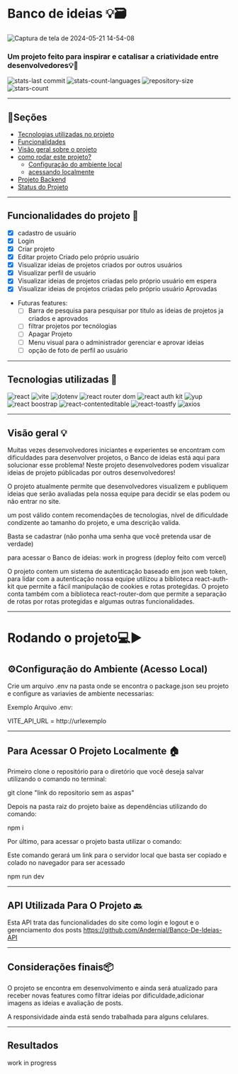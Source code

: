 # Banco de ideias 💡​🗃️​
![Captura de tela de 2024-05-21 14-54-08](https://github.com/worklarissa/Banco-De-Ideias/assets/139612792/ee5e94c4-5236-4106-a7a4-693a5233710c)
### Um projeto feito para inspirar e catalisar a criatividade entre desenvolvedores💡🎨
![stats-last commit](https://img.shields.io/github/last-commit/worklarissa/Banco-De-Ideias?display_timestamp=committer&labelColor=%23FFD602&color=white)
![stats-count-languages](https://img.shields.io/github/languages/count/worklarissa/Banco-De-Ideias?labelColor=%23FFD602&color=white)
![repository-size](https://img.shields.io/github/repo-size/worklarissa/Banco-De-Ideias?labelColor=%23FFD602&color=white)
![stars-count](https://img.shields.io/github/stars/worklarissa/Banco-De-Ideias?style=social&logoColor=%23FFD602&labelColor=%23FFD602&color=%23FFD602)

---
## 📖Seções
- [Tecnologias utilizadas no projeto](#tecnologias-utilizadas)
- [Funcionalidades](#funcionalidades-do-projeto)
- [Visão geral sobre o projeto](#visão-geral)
- [como rodar este projeto?](#rodando-o-projeto%EF%B8%8F)
     - [Configuração do ambiente local](#%EF%B8%8Fconfiguração-do-ambiente-acesso-local)
     - [acessando localmente](#para-acessar-o-projeto-localment)
- [Projeto Backend](#api-utilizada-para-o-projeto)
- [Status do Projeto](#considerações-finais)
---


## Funcionalidades do projeto 📱
- [X] cadastro de usuário
- [x] Login
- [x] Criar projeto
- [x] Editar projeto Criado pelo próprio usuário
- [x] Visualizar ideias de projetos criados por outros usuários
- [x] Visualizar perfil de usuário
- [x] Visualizar ideias de projetos criadas pelo próprio usuário em espera
- [x] Visualizar ideias de projetos criadas pelo próprio usuário  Aprovadas

- Futuras features:
  - [ ] Barra de pesquisa para pesquisar por titulo as  ideias de projetos ja criados e aprovados
  - [ ] filtrar projetos por tecnólogias
  - [ ] Apagar Projeto
  - [ ] Menu visual para o administrador gerenciar e aprovar ideias
  - [ ] opção de foto de perfil ao usuário

--- 

## Tecnologias utilizadas 👾​
![react](https://img.shields.io/badge/react-%23ECD53F?style=for-the-badge&logo=react&logoColor=white&logoSize=auto&labelColor=%23ECD53F&color=%23ECD53F)
![vite](https://img.shields.io/badge/vite-%23ECD53F?style=for-the-badge&logo=vite&logoColor=white&logoSize=auto&labelColor=%23ECD53F&color=%23ECD53F)
![dotenv](https://img.shields.io/badge/.dotenv-%23ECD53F?style=for-the-badge&logo=dotenv&logoColor=white&logoSize=auto&labelColor=%23ECD53F&color=%23ECD53F)
![react router dom](https://img.shields.io/badge/react%20router%20dom-black?style=for-the-badge&logo=reactrouter&logoColor=white&logoSize=auto&labelColor=%23ECD53F&color=%23ECD53F)
![react auth kit](https://tinyurl.com/4uef466r)
![yup](https://img.shields.io/badge/Yup-white?style=for-the-badge&logo=reacthookform&logoSize=auto&labelColor=%23ECD53F&color=%23ECD53F)
![react boostrap](https://tinyurl.com/3napvcn4)
![react-contenteditable](https://tinyurl.com/5787f4rs)
![react-toastfy](https://tinyurl.com/yhrwem7d)
![axios](https://img.shields.io/badge/axios-white?style=for-the-badge&logo=axios&logoColor=white&logoSize=auto&labelColor=%23ECD53F&color=%23ECD53F)

---
## Visão geral 💡
Muitas vezes desenvolvedores iniciantes e experientes se encontram com dificuldades para desenvolver projetos, o Banco de ideias está aqui para solucionar esse problema! Neste projeto desenvolvedores podem visualizar ideias de projeto públicadas por outros desenvolvedores!

O projeto atualmente permite que desenvolvedores visualizem e publiquem ideias que serão avaliadas pela nossa equipe para decidir se elas podem ou não entrar no site.

um post válido contem recomendações de tecnologias, nível de dificuldade condizente ao tamanho do projeto, e uma descrição valida.

Basta se cadastrar (não ponha uma senha que você pretenda usar de verdade)

para acessar o Banco de ideias: work in progress (deploy feito com vercel)

O projeto contem um sistema de autenticação baseado em json web token, para lidar com a autenticação nossa equipe utilizou a biblioteca react-auth-kit que permite a fácil manipulação de cookies e rotas protegidas. O projeto conta também com a biblioteca react-router-dom que permite a separação de rotas por rotas protegidas e algumas outras funcionalidades.

---
# Rodando o projeto💻▶️
## ⚙️Configuração do Ambiente (Acesso Local)
Crie um arquivo .env na pasta onde se encontra o package.json seu projeto e configure as variavies de ambiente necessarias:

Exemplo Arquivo .env:

VITE_API_URL = http://urlexemplo

---

## Para Acessar O Projeto Localmente 🏠​

Primeiro clone o repositório para o diretório que você deseja salvar utilizando o comando no terminal:

git clone "link do repositorio sem as aspas"


Depois na pasta raiz do projeto baixe as dependências utilizando do comando: 

npm i 


Por último, para acessar o projeto basta utilizar o comando:

Este comando gerará um link para o servidor local que basta ser copiado e colado no navegador para ser acessado

npm run dev

---

## API Utilizada Para O Projeto 🔙​
Esta API trata das funcionalidades do site como login e logout e o gerenciamento dos posts https://github.com/Andernial/Banco-De-Ideias-API

---

## Considerações finais📦
O projeto se encontra em desenvolvimento e ainda será atualizado para receber novas features como filtrar ideias por dificuldade,adicionar imagens as ideias e avaliação de posts.

A responsividade ainda está sendo trabalhada para alguns celulares.

---

## Resultados ##
work in progress
